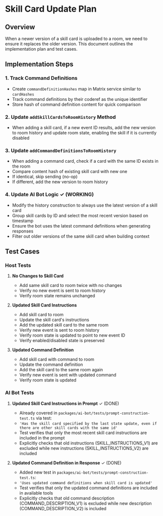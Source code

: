 # Skill Card Update Plan

## Overview
When a newer version of a skill card is uploaded to a room, we need to ensure it replaces the older version. This document outlines the implementation plan and test cases.

## Implementation Steps

### 1. Track Command Definitions
- Create `commandDefinitionHashes` map in Matrix service similar to `cardHashes`
- Track command definitions by their coderef as the unique identifier
- Store hash of command definition content for quick comparison

### 2. Update `addSkillCardsToRoomHistory` Method
- When adding a skill card, if a new event ID results, add the new version to room history and update room state, enabling the skill if it is currently disabled

### 3. Update `addCommandDefinitionsToRoomHistory`
- When adding a command card, check if a card with the same ID exists in the room
- Compare content hash of existing skill card with new one
- If identical, skip sending (no-op)
- If different, add the new version to room history

### 4. Update AI Bot Logic ✓ (WORKING)
- Modify the history construction to always use the latest version of a skill card
- Group skill cards by ID and select the most recent version based on timestamp
- Ensure the bot uses the latest command definitions when generating responses
- Filter out older versions of the same skill card when building context

## Test Cases

### Host Tests

1. **No Changes to Skill Card**
   - Add same skill card to room twice with no changes
   - Verify no new event is sent to room history
   - Verify room state remains unchanged

2. **Updated Skill Card Instructions**
   - Add skill card to room
   - Update the skill card's instructions
   - Add the updated skill card to the same room
   - Verify new event is sent to room history
   - Verify room state is updated to point to new event ID
   - Verify enabled/disabled state is preserved

3. **Updated Command Definition**
   - Add skill card with command to room
   - Update the command definition
   - Add the skill card to the same room again
   - Verify new event is sent with updated command
   - Verify room state is updated

### AI Bot Tests

1. **Updated Skill Card Instructions in Prompt** ✓ (DONE)
   - Already covered in `packages/ai-bot/tests/prompt-construction-test.ts` via test:
   - `'Has the skill card specified by the last state update, even if there are other skill cards with the same id'`
   - Test verifies that only the most recent skill card instructions are included in the prompt
   - Explicitly checks that old instructions (SKILL_INSTRUCTIONS_V1) are excluded while new instructions (SKILL_INSTRUCTIONS_V2) are included

2. **Updated Command Definition in Response** ✓ (DONE)
   - Added new test in `packages/ai-bot/tests/prompt-construction-test.ts`:
   - `'Uses updated command definitions when skill card is updated'`
   - Test verifies that only the updated command definitions are included in available tools
   - Explicitly checks that old command description (COMMAND_DESCRIPTION_V1) is excluded while new description (COMMAND_DESCRIPTION_V2) is included
